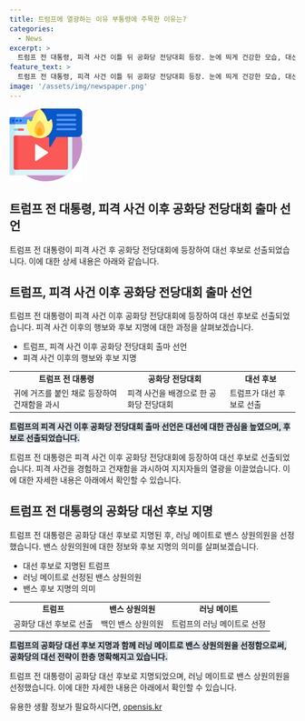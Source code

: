 ```yaml
---
title: 트럼프에 열광하는 이유 부통령에 주목한 이유는?
categories:
  - News
excerpt: >
  트럼프 전 대통령, 피격 사건 이틀 뒤 공화당 전당대회 등장. 눈에 띄게 건강한 모습, 대선 후보로 선출. 밴스 상원의원을 부통령 후보로 지명. 고립주의자로 알려진 밴스 후보에 대한 바이든 대통령의 비판. 민주당, 대통령 후보 조기 지명 검토. (150자)
feature_text: >
  트럼프 전 대통령, 피격 사건 이틀 뒤 공화당 전당대회 등장. 눈에 띄게 건강한 모습, 대선 후보로 선출. 밴스 상원의원을 부통령 후보로 지명. 고립주의자로 알려진 밴스 후보에 대한 바이든 대통령의 비판. 민주당, 대통령 후보 조기 지명 검토. (150자)
image: '/assets/img/newspaper.png'
---
```


<p><img src="/assets/img/news.png" alt="rentncar 속보" /></p>

<h2 data-ke-size="size26">트럼프 전 대통령, 피격 사건 이후 공화당 전당대회 출마 선언</h2>

<p data-ke-size="size16">트럼프 전 대통령이 피격 사건 후 공화당 전당대회에 등장하여 대선 후보로 선출되었습니다. 이에 대한 상세 내용은 아래와 같습니다.</p>

<h2 data-ke-size="size24">트럼프, 피격 사건 이후 공화당 전당대회 출마 선언</h2>

<p data-ke-size="size16">트럼프 전 대통령이 피격 사건 이후 공화당 전당대회에 등장하여 대선 후보로 선출되었습니다. 피격 사건 이후의 행보와 후보 지명에 대한 과정을 살펴보겠습니다.</p>

<ul>
  <li>트럼프, 피격 사건 이후 공화당 전당대회 출마 선언</li>
  <li>피격 사건 이후의 행보와 후보 지명</li>
</ul>

<table>
  <tr>
    <td style="text-align: center; height: 17px;"><b>트럼프 전 대통령</b></td>
    <td style="text-align: center; height: 17px;"><b>공화당 전당대회</b></td>
    <td style="text-align: center; height: 17px;"><b>대선 후보</b></td>
  </tr>
  <tr>
    <td>귀에 거즈를 붙인 채로 등장하여 건재함을 과시</td>
    <td>피격 사건을 배경으로 한 공화당 전당대회</td>
    <td>트럼프가 대선 후보로 선출</td>
  </tr>
</table>

<p><b><span style="background-color: #21538527;">트럼프의 피격 사건 이후 공화당 전당대회 출마 선언은 대선에 대한 관심을 높였으며, 후보로 선출되었습니다.</span></b></p>

<p data-ke-size="size16">트럼프 전 대통령은 피격 사건 이후 공화당 전당대회에 등장하여 대선 후보로 선출되었습니다. 피격 사건을 경험하고 건재함을 과시하여 지지자들의 열광을 이끌었습니다. 이에 대한 자세한 내용은 아래에서 확인할 수 있습니다.</p>

<h2 data-ke-size="size24">트럼프 전 대통령의 공화당 대선 후보 지명</h2>

<p data-ke-size="size16">트럼프 전 대통령은 공화당 대선 후보로 지명된 후, 러닝 메이트로 밴스 상원의원을 선정했습니다. 밴스 상원의원에 대한 정보와 후보 지명의 의미를 살펴보겠습니다.</p>

<ul>
  <li>대선 후보로 지명된 트럼프</li>
  <li>러닝 메이트로 선정된 밴스 상원의원</li>
  <li>밴스 후보 지명의 의미</li>
</ul>

<table>
  <tr>
    <td style="text-align: center; height: 17px;"><b>트럼프</b></td>
    <td style="text-align: center; height: 17px;"><b>밴스 상원의원</b></td>
    <td style="text-align: center; height: 17px;"><b>러닝 메이트</b></td>
  </tr>
  <tr>
    <td>공화당 대선 후보로 선출</td>
    <td>백인 밴스 상원의원</td>
    <td>트럼프의 러닝 메이트로 선정</td>
  </tr>
</table>

<p><b><span style="background-color: #21538527;">트럼프의 공화당 대선 후보 지명과 함께 러닝 메이트로 밴스 상원의원을 선정함으로써, 공화당의 대선 전략이 한층 명확해지고 있습니다.</span></b></p>

<p data-ke-size="size16">트럼프 전 대통령이 공화당 대선 후보로 지명되었으며, 러닝 메이트로 밴스 상원의원을 선정했습니다. 이에 대한 자세한 내용은 아래에서 확인할 수 있습니다.</p>
유용한 생활 정보가 필요하시다면, <a href="https://opensis.kr" rel="dofollow">opensis.kr</a>


